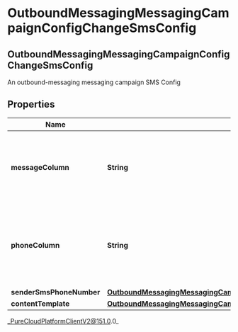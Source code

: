 # OutboundMessagingMessagingCampaignConfigChangeSmsConfig

## OutboundMessagingMessagingCampaignConfigChangeSmsConfig
An outbound-messaging messaging campaign SMS Config

## Properties

|Name | Type | Description | Notes|
|------------ | ------------- | ------------- | -------------|
| **messageColumn** | **String** | The Contact List column specifying the message to send to the contact. | [optional] |
| **phoneColumn** | **String** | The Contact List column specifying the phone number to send a message to. | [optional] |
| **senderSmsPhoneNumber** | [**OutboundMessagingMessagingCampaignConfigChangeSmsPhoneNumberRef**](OutboundMessagingMessagingCampaignConfigChangeSmsPhoneNumberRef) |  | [optional] |
| **contentTemplate** | [**OutboundMessagingMessagingCampaignConfigChangeResponseRef**](OutboundMessagingMessagingCampaignConfigChangeResponseRef) |  | [optional] |



_PureCloudPlatformClientV2@151.0.0_
